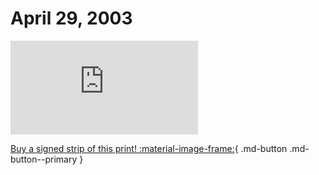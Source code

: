 # April 29, 2003

![](https://www.achewood.com/comic.php?date=04292003)

[Buy a signed strip of this print! :material-image-frame:](https://achewood-holiday-pop-up.myshopify.com/products/strip#04292003){ .md-button .md-button--primary }
